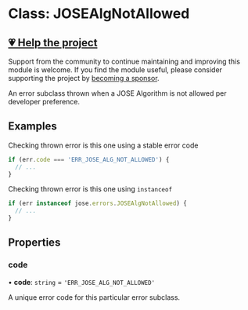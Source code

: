 # Class: JOSEAlgNotAllowed

## [💗 Help the project](https://github.com/sponsors/panva)

Support from the community to continue maintaining and improving this module is welcome. If you find the module useful, please consider supporting the project by [becoming a sponsor](https://github.com/sponsors/panva).

An error subclass thrown when a JOSE Algorithm is not allowed per developer preference.

## Examples

Checking thrown error is this one using a stable error code

```js
if (err.code === 'ERR_JOSE_ALG_NOT_ALLOWED') {
  // ...
}
```

Checking thrown error is this one using `instanceof`

```js
if (err instanceof jose.errors.JOSEAlgNotAllowed) {
  // ...
}
```

## Properties

### code

• **code**: `string` = `'ERR_JOSE_ALG_NOT_ALLOWED'`

A unique error code for this particular error subclass.
